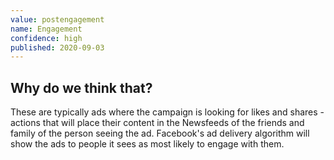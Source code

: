 ```yaml
---
value: postengagement
name: Engagement
confidence: high
published: 2020-09-03
---
```


## Why do we think that?

These are typically ads where the campaign is looking for likes and shares - actions that will place their content in the Newsfeeds of the friends and family of the person seeing the ad.
Facebook's ad delivery algorithm will show the ads to people it sees as most likely to engage with them.
